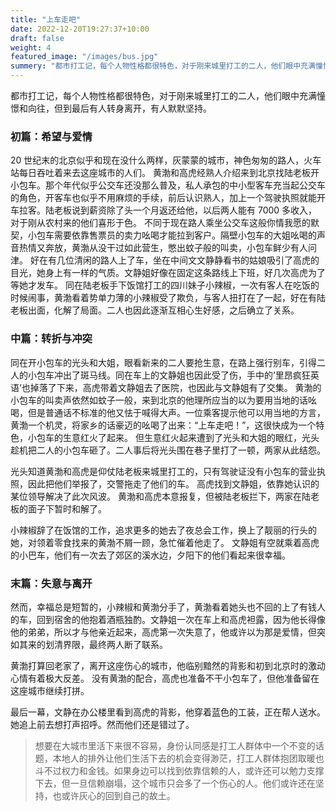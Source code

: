 ```yaml
---
title: "上车走吧"
date: 2022-12-20T19:27:37+10:00
draft: false
weight: 4
featured_image: "/images/bus.jpg"
summery: "都市打工记，每个人物性格都很特色，对于刚来城里打工的二人，他们眼中充满憧憬和向往，但到最后有人转身离开，有人默默坚持。"
---
```


都市打工记，每个人物性格都很特色，对于刚来城里打工的二人，他们眼中充满憧憬和向往，但到最后有人转身离开，有人默默坚持。

 <!--more-->

### 初篇：希望与爱情

20 世纪末的北京似乎和现在没什么两样，灰蒙蒙的城市，神色匆匆的路人，火车站每日吞吐着来去这座城市的人们。
黄渤和高虎经熟人介绍来到北京找陆老板开小包车。那个年代似乎公交车还没那么普及，私人承包的中小型客车充当起公交车的角色，开客车也似乎不用麻烦的手续，前后认识熟人，加上一个驾驶执照就能开车拉客。陆老板说到薪资除了头一个月返还给他，以后两人能有 7000 多收入，对于刚从农村来的他们喜形于色。
不同于现在路人乘坐公交车这般你情我愿的默契，小包车需要依靠售票员的卖力吆喝才能拉到客户。隔壁小包车的大姐吆喝的声音热情又奔放，黄渤从没干过如此营生，憋出蚊子般的叫卖，小包车鲜少有人问津。
好在有几位清闲的路人上了车，坐在中间文文静静看书的姑娘吸引了高虎的目光，她身上有一样的气质。文静姐好像在固定这条路线上下班，好几次高虎为了等她才发车。
同在陆老板手下饭馆打工的四川妹子小辣椒，一次有客人在吃饭的时候闹事，黄渤看着势单力薄的小辣椒受了欺负，与客人扭打在了一起，好在有陆老板出面，化解了局面。二人也因此逐渐互相心生好感，之后确立了关系。

### 中篇：转折与冲突

同在开小包车的光头和大姐，眼看新来的二人要抢生意，在路上强行别车，引得二人的小包车冲出了斑马线。同在车上的文静姐也因此受了伤，手中的’里昂疯狂英语‘也掉落了下来，高虎带着文静姐去了医院，也因此与文静姐有了交集。
黄渤的小包车的叫卖声依然如蚊子一般，来到北京的他理所应当的以为要用当地的话吆喝，但是普通话不标准的他又怯于喊得大声。一位乘客提示他可以用当地的方言，黄渤一个机灵，将家乡的话豪迈的吆喝了出来：“上车走吧！”，这很快成为一个特色，小包车的生意红火了起来。
但生意红火起来遭到了光头和大姐的眼红，光头趁机把二人的小包车砸了。二人事后将光头围在巷子里打了一顿，两家从此结怨。

光头知道黄渤和高虎是仰仗陆老板来城里打工的，只有驾驶证没有小包车的营业执照，因此把他们举报了，交警拖走了他们的车。
高虎找到文静姐，依靠她认识的某位领导解决了此次风波。
黄渤和高虎本意报复，但被陆老板拦下，两家在陆老板的面子下暂时和解了。

小辣椒辞了在饭馆的工作，追求更多的她去了夜总会工作，换上了靓丽的行头的她，对领着零食找来的黄渤不屑一顾，急忙催着他走了。
文静姐有空就乘着高虎的小巴车，他们有一次去了郊区的溪水边，夕阳下的他们看起来很幸福。

### 末篇：失意与离开

然而，幸福总是短暂的，小辣椒和黄渤分手了，黄渤看着她头也不回的上了有钱人的车，回到宿舍的他抱着酒瓶独酌。文静姐一次在车上和高虎袒露，因为他长得像他的弟弟，所以才与他亲近起来，高虎第一次失意了，他或许以为那是爱情，但突如其来的划清界限，最终两人断了联系。

黄渤打算回老家了，离开这座伤心的城市，他临别黯然的背影和初到北京时的激动心情有着极大反差。
没有黄渤的配合，高虎也准备不干小包车了，但他准备留在这座城市继续打拼。

最后一幕，文静在办公楼里看到高虎的背影，他穿着蓝色的工装，正在帮人送水。她追上前去想打声招呼。然而他们还是错过了。

> 想要在大城市里活下来很不容易，身份认同感是打工人群体中一个不变的话题，本地人的排外让他们生活下去的机会变得渺茫，打工人群体抱团取暖也斗不过权力和金钱。如果身边可以找到依靠信赖的人，或许还可以勉力支撑下去，但一旦信赖崩塌，这个城市只会多了一个伤心的人。他们或许还在坚持，也或许灰心的回到自己的故土。
